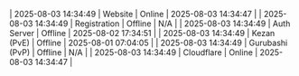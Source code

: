 | 2025-08-03 14:34:49 | Website | Online | 2025-08-03 14:34:47 |
| 2025-08-03 14:34:49 | Registration | Offline | N/A |
| 2025-08-03 14:34:49 | Auth Server | Offline | 2025-08-02 17:34:51 |
| 2025-08-03 14:34:49 | Kezan (PvE) | Offline | 2025-08-01 07:04:05 |
| 2025-08-03 14:34:49 | Gurubashi (PvP) | Offline | N/A |
| 2025-08-03 14:34:49 | Cloudflare | Online | 2025-08-03 14:34:47 |
